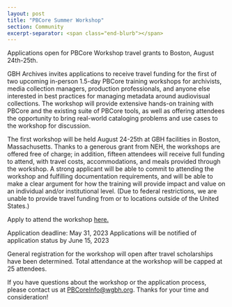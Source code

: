 ```yaml
---
layout: post
title: "PBCore Summer Workshop"
section: Community
excerpt-separator: <span class="end-blurb"></span>
---
```


Applications open for PBCore Workshop travel grants to Boston, August 24th-25th.

<span class="end-blurb"></span>

GBH Archives invites applications to receive travel funding for the first of two upcoming in-person 1.5-day PBCore training workshops for archivists, media collection managers, production professionals, and anyone else interested in best practices for managing metadata around audiovisual collections. The workshop will provide extensive hands-on training with PBCore and the existing suite of PBCore tools, as well as offering attendees the opportunity to bring real-world cataloging problems and use cases to the workshop for discussion.
 
The first workshop will be held August 24-25th at GBH facilities in Boston, Massachusetts. Thanks to a generous grant from NEH, the workshops are offered free of charge; in addition, fifteen attendees will receive full funding to attend, with travel costs, accommodations, and meals provided through the workshop. A strong applicant will be able to commit to attending the workshop and fulfilling documentation requirements, and will be able to make a clear argument for how the training will provide impact and value on an individual and/or institutional level. (Due to federal restrictions, we are unable to provide travel funding from or to locations outside of the United States.)
 
Apply to attend the workshop <a href="https://docs.google.com/forms/d/e/1FAIpQLSd2Iq4WZtIPrEPKDL88gzllWvPVrI2mtxXH18B3mEF6RX4yZw/viewform?usp=sf_link">here.</a>

Application deadline: May 31, 2023
Applications will be notified of application status by June 15, 2023
 
General registration for the workshop will open after travel scholarships have been determined. Total attendance at the workshop will be capped at 25 attendees. 

If you have questions about the workshop or the application process, please contact us at PBCoreInfo@wgbh.org. Thanks for your time and consideration!
